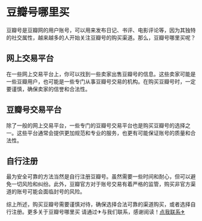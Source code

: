 # 豆瓣号哪里买

豆瓣号是豆瓣网的用户账号，可以用来发布日记、书评、电影评论等，因为其独特的社交属性，越来越多的人开始关注豆瓣号的购买渠道。那么，豆瓣号哪里买呢？

## 网上交易平台

在一些网上交易平台上，你可以找到一些卖家出售豆瓣号的信息。这些卖家可能是一些豆瓣用户，也可能是一些专门从事豆瓣号交易的机构。在购买豆瓣号时，一定要谨慎，确保卖家的信誉和合法性。

## 豆瓣号交易平台

除了一般的网上交易平台，一些专门的豆瓣号交易平台也是购买豆瓣号的选择之一。这些平台通常会提供更加规范和专业的服务，也更有可能保证账号的质量和合法性。

## 自行注册

最为安全可靠的方法当然是自行注册豆瓣号。虽然需要一些时间和耐心，但可以避免一切风险和纠纷。此外，豆瓣官方对于账号交易有着严格的监管，购买非官方渠道的账号可能会面临封号的风险。

综上所述，购买豆瓣号需要谨慎对待，确保选择合法可靠的渠道购买，或者选择自行注册。更多关于豆瓣号哪里买 请通过✈与我们联系，感谢阅读！[点我联系✈](https://blog.k02.cc)